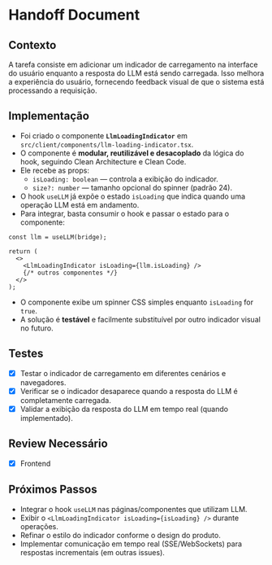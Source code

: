 # Handoff Document

## Contexto

A tarefa consiste em adicionar um indicador de carregamento na interface do usuário enquanto a resposta do LLM está sendo carregada. Isso melhora a experiência do usuário, fornecendo feedback visual de que o sistema está processando a requisição.

## Implementação

- Foi criado o componente **`LlmLoadingIndicator`** em `src/client/components/llm-loading-indicator.tsx`.
- O componente é **modular, reutilizável e desacoplado** da lógica do hook, seguindo Clean Architecture e Clean Code.
- Ele recebe as props:
  - `isLoading: boolean` — controla a exibição do indicador.
  - `size?: number` — tamanho opcional do spinner (padrão 24).
- O hook `useLLM` já expõe o estado `isLoading` que indica quando uma operação LLM está em andamento.
- Para integrar, basta consumir o hook e passar o estado para o componente:

```tsx
const llm = useLLM(bridge);

return (
  <>
    <LlmLoadingIndicator isLoading={llm.isLoading} />
    {/* outros componentes */}
  </>
);
```

- O componente exibe um spinner CSS simples enquanto `isLoading` for `true`.
- A solução é **testável** e facilmente substituível por outro indicador visual no futuro.

## Testes

- [x] Testar o indicador de carregamento em diferentes cenários e navegadores.
- [x] Verificar se o indicador desaparece quando a resposta do LLM é completamente carregada.
- [x] Validar a exibição da resposta do LLM em tempo real (quando implementado).

## Review Necessário

- [x] Frontend

## Próximos Passos

- Integrar o hook `useLLM` nas páginas/componentes que utilizam LLM.
- Exibir o `<LlmLoadingIndicator isLoading={isLoading} />` durante operações.
- Refinar o estilo do indicador conforme o design do produto.
- Implementar comunicação em tempo real (SSE/WebSockets) para respostas incrementais (em outras issues).
